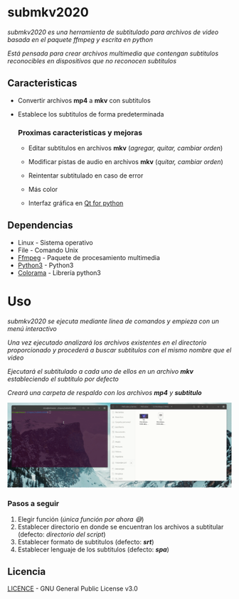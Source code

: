 # submkv2020

_submkv2020 es una herramienta de subtitulado para archivos de video basada en el paquete ffmpeg y escrita en python_

_Está pensada para crear archivos multimedia que contengan subtitulos reconocibles en dispositivos que no reconocen subtitulos_

## Caracteristicas

* Convertir archivos **mp4** a **mkv** con subtitulos
* Establece los subtitulos de forma predeterminada

    ### Proximas caracteristicas y mejoras

    * Editar subtitulos en archivos **mkv** (_agregar, quitar, cambiar orden_)
    * Modificar pistas de audio en archivos **mkv** (_quitar, cambiar orden_)
    * Reintentar subtitulado en caso de error
    * Más color
    
    * Interfaz gráfica en [Qt for python](https://www.qt.io/qt-for-python)
    
## Dependencias

* Linux - Sistema operativo
* File - Comando Unix
* [Ffmpeg](https://github.com/FFmpeg/FFmpeg) - Paquete de procesamiento multimedia
* [Python3](https://www.python.org/) - Python3
* [Colorama](https://github.com/tartley/colorama) - Librería python3

# Uso
_submkv2020 se ejecuta mediante linea de comandos y empieza con un menú interactivo_

_Una vez ejecutado analizará los archivos existentes en el directorio proporcionado y procederá a buscar subtitulos con el mismo nombre que el video_

_Ejecutará el subtitulado a cada uno de ellos en un archivo **mkv** estableciendo el subtitulo por defecto_

_Creará una carpeta de respaldo con los archivos **mp4** y **subtitulo**_

![demo](demo/demo.gif)


### Pasos a seguir
   1. Elegir función (_única función por ahora 😅_)
   1. Establecer directorio en donde se encuentran los archivos a subtitular (defecto: _directorio del script_)
   1. Establecer formato de subtitulos (defecto: _**srt**_)
   1. Establecer lenguaje de los subtitulos (defecto: _**spa**_)

## Licencia
[LICENCE](docs/LICENCE) - GNU General Public License v3.0 
